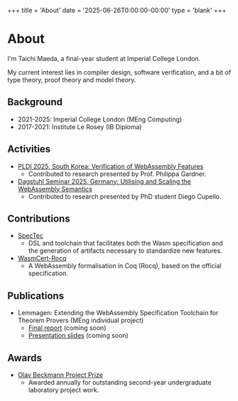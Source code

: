 +++
title = 'About'
date = '2025-06-26T0:00:00-00:00'
type = 'blank'
+++

# About

I'm Taichi Maeda, a final-year student at Imperial College London.

My current interest lies in compiler design, software verification, and a bit of type theory, proof theory and model theory.

## Background

- 2021-2025: Imperial College London (MEng Computing)
- 2017-2021: Institute Le Rosey (IB Diploma)

## Activities

- [PLDI 2025, South Korea: Verification of WebAssembly Features](https://pldi25.sigplan.org/details/rpls-2025-papers/9/Verification-of-WebAssembly-Features)
  - Contributed to research presented by Prof. Philippa Gardner.
- [Dagstuhl Seminar 2025, Germany: Utilising and Scaling the WebAssembly Semantics](https://www.dagstuhl.de/seminars/seminar-calendar/seminar-details/25241)
  - Contributed to research presented by PhD student Diego Cupello.

## Contributions

- [SpecTec](https://github.com/Wasm-DSL/spectec)
  - DSL and toolchain that facilitates both the Wasm specification and the generation of artifacts necessary to standardize new features.
- [WasmCert-Rocq](https://github.com/WasmCert/WasmCert-Coq)
  - A WebAssembly formalisation in Coq (Rocq), based on the official specification.

## Publications

- Lemmagen: Extending the WebAssembly Specification Toolchain for Theorem Provers (MEng individual project)
  - [Final report](#) (coming soon)
  - [Presentation slides](#) (coming soon)

## Awards

- [Olav Beckmann Project Prize](https://www.imperial.ac.uk/computing/prospective-students/prizes/undergraduate-accordions/undergraduate-archive/)
  - Awarded annually for outstanding second-year undergraduate laboratory project work.

